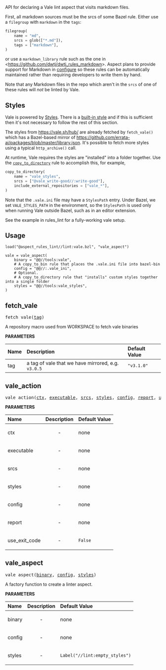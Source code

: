 <!-- Generated with Stardoc: http://skydoc.bazel.build -->

API for declaring a Vale lint aspect that visits markdown files.

First, all markdown sources must be the srcs of some Bazel rule.
Either use a `filegroup` with `markdown` in the `tags`:

```python
filegroup(
    name = "md",
    srcs = glob(["*.md"]),
    tags = ["markdown"],
)
```

or use a `markdown_library` rule such as the one in &lt;https://github.com/dwtj/dwtj_rules_markdown&gt;.
Aspect plans to provide support for Markdown in [configure]() so these rules can be automatically
maintained rather than requiring developers to write them by hand.

Note that any Markdown files in the repo which aren't in the `srcs` of one of these rules will *not*
be linted by Vale.

## Styles

Vale is powered by [Styles](https://vale.sh/docs/vale-cli/structure/#styles).
There is a [built-in style](https://vale.sh/docs/topics/styles/#built-in-style) and if this is
sufficient then it's not necessary to follow the rest of this section.

The styles from https://vale.sh/hub/ are already fetched by `fetch_vale()` which has a Bazel-based
mirror of https://github.com/errata-ai/packages/blob/master/library.json.
It's possible to fetch more styles using a typical `http_archive()` call.

At runtime, Vale requires the styles are "installed" into a folder together.
Use the [`copy_to_directory`](https://docs.aspect.build/rulesets/aspect_bazel_lib/docs/copy_to_directory/)
rule to accomplish this, for example,

```python
copy_to_directory(
    name = "vale_styles",
    srcs = ["@vale_write-good//:write-good"],
    include_external_repositories = ["vale_*"],
)
```

Note that the `.vale.ini` file may have a `StylesPath` entry.
Under Bazel, we set `VALE_STYLES_PATH` in the environment, so the `StylesPath` is used
only when running Vale outside Bazel, such as in an editor extension.

See the example in rules_lint for a fully-working vale setup.

## Usage

```starlark
load("@aspect_rules_lint//lint:vale.bzl", "vale_aspect")

vale = vale_aspect(
    binary = "@@//tools:vale",
    # A copy_to_bin rule that places the .vale.ini file into bazel-bin
    config = "@@//:.vale_ini",
    # Optional.
    # A copy_to_directory rule that "installs" custom styles together into a single folder
    styles = "@@//tools:vale_styles",
)
```


<a id="fetch_vale"></a>

## fetch_vale

<pre>
fetch_vale(<a href="#fetch_vale-tag">tag</a>)
</pre>

A repository macro used from WORKSPACE to fetch vale binaries

**PARAMETERS**


| Name  | Description | Default Value |
| :------------- | :------------- | :------------- |
| <a id="fetch_vale-tag"></a>tag |  a tag of vale that we have mirrored, e.g. <code>v3.0.5</code>   |  <code>"v3.1.0"</code> |


<a id="vale_action"></a>

## vale_action

<pre>
vale_action(<a href="#vale_action-ctx">ctx</a>, <a href="#vale_action-executable">executable</a>, <a href="#vale_action-srcs">srcs</a>, <a href="#vale_action-styles">styles</a>, <a href="#vale_action-config">config</a>, <a href="#vale_action-report">report</a>, <a href="#vale_action-use_exit_code">use_exit_code</a>)
</pre>



**PARAMETERS**


| Name  | Description | Default Value |
| :------------- | :------------- | :------------- |
| <a id="vale_action-ctx"></a>ctx |  <p align="center"> - </p>   |  none |
| <a id="vale_action-executable"></a>executable |  <p align="center"> - </p>   |  none |
| <a id="vale_action-srcs"></a>srcs |  <p align="center"> - </p>   |  none |
| <a id="vale_action-styles"></a>styles |  <p align="center"> - </p>   |  none |
| <a id="vale_action-config"></a>config |  <p align="center"> - </p>   |  none |
| <a id="vale_action-report"></a>report |  <p align="center"> - </p>   |  none |
| <a id="vale_action-use_exit_code"></a>use_exit_code |  <p align="center"> - </p>   |  <code>False</code> |


<a id="vale_aspect"></a>

## vale_aspect

<pre>
vale_aspect(<a href="#vale_aspect-binary">binary</a>, <a href="#vale_aspect-config">config</a>, <a href="#vale_aspect-styles">styles</a>)
</pre>

A factory function to create a linter aspect.

**PARAMETERS**


| Name  | Description | Default Value |
| :------------- | :------------- | :------------- |
| <a id="vale_aspect-binary"></a>binary |  <p align="center"> - </p>   |  none |
| <a id="vale_aspect-config"></a>config |  <p align="center"> - </p>   |  none |
| <a id="vale_aspect-styles"></a>styles |  <p align="center"> - </p>   |  <code>Label("//lint:empty_styles")</code> |


